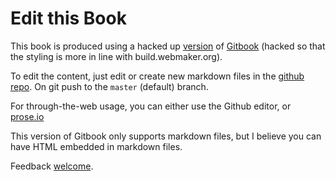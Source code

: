 # Edit this Book

This book is produced using a hacked up [version](https://github.com/davidascher/gitbook/tree/webmaker-styling) of [Gitbook](https://github.com/GitbookIO/gitbook) (hacked so that the styling is more in line with build.webmaker.org).

To edit the content, just edit or create new markdown files in the [github repo](https://github.com/MozillaScience/leadership-training/).  On git push to the `master` (default) branch.

For through-the-web usage, you can either use the Github editor, or [prose.io](http://prose.io/#MozillaScience/leadership-training)

This version of Gitbook only supports markdown files, but I believe you can have HTML embedded in markdown files.

Feedback [welcome](https://github.com/MozillaScience/leadership-training/issues/).